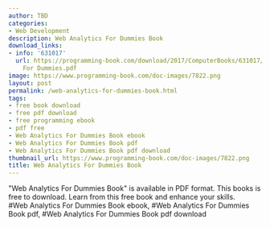 ```yaml
---
author: TBD
categories:
- Web Development
description: Web Analytics For Dummies Book
download_links:
- info: '631017'
  url: https://programming-book.com/download/2017/ComputerBooks/631017/Web Analytics
    For Dummies.pdf
image: https://www.programming-book.com/doc-images/7822.png
layout: post
permalink: /web-analytics-for-dummies-book.html
tags:
- free book download
- free pdf download
- free programming ebook
- pdf free
- Web Analytics For Dummies Book ebook
- Web Analytics For Dummies Book pdf
- Web Analytics For Dummies Book pdf download
thumbnail_url: https://www.programming-book.com/doc-images/7822.png
title: Web Analytics For Dummies Book
---
```


 
<div class="item-desc text-justify">
  "Web Analytics For Dummies Book" is available in PDF format. This books is free to download. Learn from this free book and enhance your skills.
  <br>
  #Web Analytics For Dummies Book ebook, #Web Analytics For Dummies Book pdf, #Web Analytics For Dummies Book pdf download
</div>